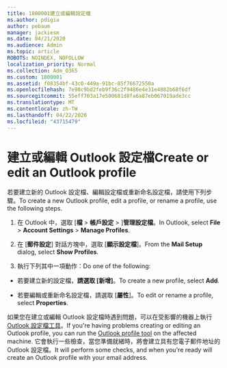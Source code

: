 ```yaml
---
title: 1800001建立或編輯設定檔
ms.author: pdigia
author: pebaum
manager: jackiesm
ms.date: 04/21/2020
ms.audience: Admin
ms.topic: article
ROBOTS: NOINDEX, NOFOLLOW
localization_priority: Normal
ms.collection: Adm_O365
ms.custom: 1800001
ms.assetid: f08354bf-43c0-449a-91bc-85f76672550a
ms.openlocfilehash: 7e98c9bd2feb9f36c2f9486e4e31e4882b68f6df
ms.sourcegitcommit: 55eff703a17e500681d8fa6a87eb067019ade3cc
ms.translationtype: MT
ms.contentlocale: zh-TW
ms.lasthandoff: 04/22/2020
ms.locfileid: "43715479"
---
```

# <a name="create-or-edit-an-outlook-profile"></a><span data-ttu-id="4ac21-102">建立或編輯 Outlook 設定檔</span><span class="sxs-lookup"><span data-stu-id="4ac21-102">Create or edit an Outlook profile</span></span>

<span data-ttu-id="4ac21-103">若要建立新的 Outlook 設定檔、編輯設定檔或重新命名設定檔，請使用下列步驟。</span><span class="sxs-lookup"><span data-stu-id="4ac21-103">To create a new Outlook profile, edit a profile, or rename a profile, use the following steps.</span></span>
  
1. <span data-ttu-id="4ac21-104">在 Outlook 中，選取 [**檔** \> **帳戶設定** \> ]**管理設定檔**。</span><span class="sxs-lookup"><span data-stu-id="4ac21-104">In Outlook, select **File** \> **Account Settings** \> **Manage Profiles**.</span></span>
    
2. <span data-ttu-id="4ac21-105">在 [**郵件設定**] 對話方塊中，選取 [**顯示設定檔**]。</span><span class="sxs-lookup"><span data-stu-id="4ac21-105">From the **Mail Setup** dialog, select **Show Profiles**.</span></span>
    
3. <span data-ttu-id="4ac21-106">執行下列其中一項動作：</span><span class="sxs-lookup"><span data-stu-id="4ac21-106">Do one of the following:</span></span>
    
  - <span data-ttu-id="4ac21-107">若要建立新的設定檔，**請選取 [新增]**。</span><span class="sxs-lookup"><span data-stu-id="4ac21-107">To create a new profile, select **Add**.</span></span>
    
  - <span data-ttu-id="4ac21-108">若要編輯或重新命名設定檔，請選取 [**屬性**]。</span><span class="sxs-lookup"><span data-stu-id="4ac21-108">To edit or rename a profile, select **Properties**.</span></span>
    
<span data-ttu-id="4ac21-109">如果您在建立或編輯 Outlook 設定檔時遇到問題，可以在受影響的機器上執行[Outlook 設定檔工具](https://aka.ms/SaRA-OutlookSetupProfile)。</span><span class="sxs-lookup"><span data-stu-id="4ac21-109">If you're having problems creating or editing an Outlook profile, you can run the [Outlook profile tool](https://aka.ms/SaRA-OutlookSetupProfile) on the affected machine.</span></span> <span data-ttu-id="4ac21-110">它會執行一些檢查，當您準備就緒時，將會建立具有您電子郵件地址的 Outlook 設定檔。</span><span class="sxs-lookup"><span data-stu-id="4ac21-110">It will perform some checks, and when you're ready will create an Outlook profile with your email address.</span></span> 
  


